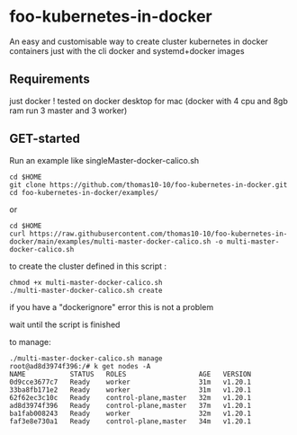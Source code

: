 # foo-kubernetes-in-docker
An easy and customisable way to create cluster kubernetes in docker containers just with the cli docker and systemd+docker images

## Requirements

just docker ! tested on docker desktop for mac (docker with 4 cpu and 8gb ram run 3 master and 3 worker)

## GET-started

Run an example like singleMaster-docker-calico.sh
```
cd $HOME
git clone https://github.com/thomas10-10/foo-kubernetes-in-docker.git
cd foo-kubernetes-in-docker/examples/
```
or
```
cd $HOME
curl https://raw.githubusercontent.com/thomas10-10/foo-kubernetes-in-docker/main/examples/multi-master-docker-calico.sh -o multi-master-docker-calico.sh
```

to create the cluster defined in this script :
```
chmod +x multi-master-docker-calico.sh
./multi-master-docker-calico.sh create
```

if you have a "dockerignore" error this is not a problem

wait until the script is finished

to manage:
```
./multi-master-docker-calico.sh manage
root@ad8d3974f396:/# k get nodes -A
NAME           STATUS   ROLES                  AGE   VERSION
0d9cce3677c7   Ready    worker                 31m   v1.20.1
33ba8fb171e2   Ready    worker                 31m   v1.20.1
62f62ec3c10c   Ready    control-plane,master   32m   v1.20.1
ad8d3974f396   Ready    control-plane,master   37m   v1.20.1
ba1fab008243   Ready    worker                 32m   v1.20.1
faf3e8e730a1   Ready    control-plane,master   34m   v1.20.1
```


